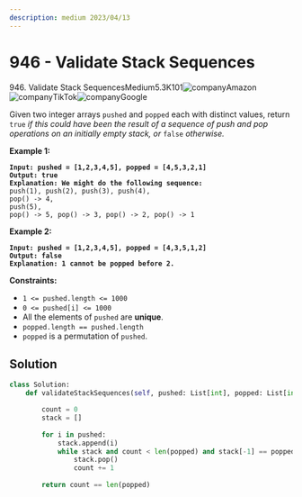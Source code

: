```yaml
---
description: medium 2023/04/13
---
```


# 946 - Validate Stack Sequences

946\. Validate Stack SequencesMedium5.3K101![company](https://assets.leetcode.com/lcus-resource/mockinterview/amazon.png)Amazon![company](https://assets.leetcode.com/static\_assets/company/tik-tok.png)TikTok![company](https://assets.leetcode.com/static\_assets/company/logo\_google\_icon\_143197.png)Google

Given two integer arrays `pushed` and `popped` each with distinct values, return `true` _if this could have been the result of a sequence of push and pop operations on an initially empty stack, or_ `false` _otherwise._

&#x20;

**Example 1:**

<pre><code><strong>Input: pushed = [1,2,3,4,5], popped = [4,5,3,2,1]
</strong><strong>Output: true
</strong><strong>Explanation: We might do the following sequence:
</strong>push(1), push(2), push(3), push(4),
pop() -> 4,
push(5),
pop() -> 5, pop() -> 3, pop() -> 2, pop() -> 1
</code></pre>

**Example 2:**

<pre><code><strong>Input: pushed = [1,2,3,4,5], popped = [4,3,5,1,2]
</strong><strong>Output: false
</strong><strong>Explanation: 1 cannot be popped before 2.
</strong></code></pre>

&#x20;

**Constraints:**

* `1 <= pushed.length <= 1000`
* `0 <= pushed[i] <= 1000`
* All the elements of `pushed` are **unique**.
* `popped.length == pushed.length`
* `popped` is a permutation of `pushed`.

## Solution

```python
class Solution:
    def validateStackSequences(self, pushed: List[int], popped: List[int]) -> bool:

        count = 0 
        stack = []
        
        for i in pushed:
            stack.append(i)
            while stack and count < len(popped) and stack[-1] == popped[count]:
                stack.pop()
                count += 1
        
        return count == len(popped)
```

